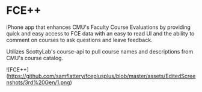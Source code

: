 # FCE++

iPhone app that enhances CMU's Faculty Course Evaluations by providing quick and easy access to FCE data with an easy to read UI and the ability to comment on courses to ask questions and leave feedback.

Utilizes ScottyLab's course-api to pull course names and descriptions from CMU's course catalog.

![FCE++] (https://github.com/samflattery/fceplusplus/blob/master/assets/EditedScreenshots/3rd%20Gen/1.png)
